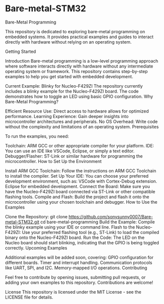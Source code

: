 # Bare-metal-STM32
Bare-Metal Programming

This repository is dedicated to exploring bare-metal programming on embedded systems. It provides practical examples and guides to interact directly with hardware without relying on an operating system.

Getting Started

Introduction
Bare-metal programming is a low-level programming approach where software interacts directly with hardware without any intermediate operating system or framework. This repository contains step-by-step examples to help you get started with embedded development.

Current Example: Blinky for Nucleo-F429ZI
The repository currently includes a blinky example for the Nucleo-F429ZI board.
The code demonstrates how to toggle an LED using basic GPIO configuration.
Why Bare-Metal Programming?

Efficient Resource Use: Direct access to hardware allows for optimized performance.
Learning Experience: Gain deeper insights into microcontroller architectures and peripherals.
No OS Overhead: Write code without the complexity and limitations of an operating system.
Prerequisites

To run the examples, you need:

Toolchain: ARM GCC or other appropriate compiler for your platform.
IDE: You can use an IDE like VSCode, Eclipse, or simply a text editor.
Debugger/Flasher: ST-Link or similar hardware for programming the microcontroller.
How to Set Up the Environment

Install ARM GCC Toolchain: Follow the instructions on ARM GCC Toolchain to install the compiler.
Set Up Your IDE: You can choose your preferred development environment, such as:
VSCode with Cortex-Debug extension.
Eclipse for embedded development.
Connect the Board: Make sure you have the Nucleo-F429ZI board connected via ST-Link or other compatible flashing tools.
Compile and Flash: Build the project and flash it onto the microcontroller using your chosen toolchain and debugger.
How to Use the Examples

Clone the Repository:
git clone https://github.com/sonysunny0007/Bare-metal-STM32.git
cd bare-metal-programming
Build the Example: Compile the blinky example using your IDE or command line.
Flash to the Nucleo-F429ZI: Use your preferred flashing tool (e.g., ST-Link) to load the compiled binary onto the Nucleo-F429ZI board.
Run the Code: The LED on the Nucleo board should start blinking, indicating that the GPIO is being toggled correctly.
Upcoming Examples

Additional examples will be added soon, covering:
GPIO configuration for different boards.
Timer and interrupt handling.
Communication protocols like UART, SPI, and I2C.
Memory-mapped I/O operations.
Contributing

Feel free to contribute by opening issues, submitting pull requests, or adding your own examples to this repository. Contributions are welcome!

License
This repository is licensed under the MIT License - see the LICENSE file for details.

